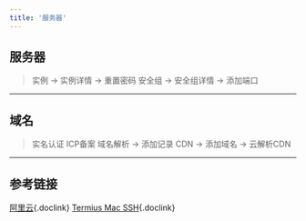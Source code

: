 ```yaml
---
title: '服务器'
---
```


## 服务器

> 实例 -> 实例详情 -> 重置密码
> 安全组 -> 安全组详情 -> 添加端口

<hr />

## 域名

> 实名认证
> ICP备案
> 域名解析 -> 添加记录
> CDN -> 添加域名 -> 云解析CDN

<hr />

## 参考链接

[阿里云](https://cn.aliyun.com/){.doclink}
[Termius Mac SSH](https://termius.com/){.doclink}
